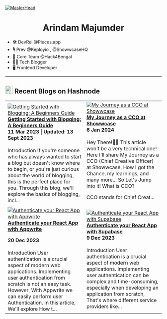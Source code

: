 [![MasterHead](https://github.com/Arindam200/Arindam200/blob/main/banner2.png)](https://github.com/Arindam200)

<h1 align="center">
Arindam Majumder
</h1>
 
- 🛠️ DevRel @Pieces.app
- 🎙️ Prev @Keployio , @ShowwcaseHQ
- 🤝 Core Team @Hack4Bengal
- 👨‍💻 Tech Blogger
- 🖥️ Frontend Developer


---
<!--
## 🌐 Socials: [![Instagram](https://img.shields.io/badge/Instagram-%23E4405F.svg?logo=Instagram&logoColor=white)](https://instagram.com/i_am_arindam_official?igshid=YmMyMTA2M2Y=) [![LinkedIn](https://img.shields.io/badge/LinkedIn-%230077B5.svg?logo=linkedin&logoColor=white)](https://www.linkedin.com/in/arindam-majumder-021bb623b/) [![Twitter](https://img.shields.io/badge/Twitter-%231DA1F2.svg?logo=Twitter&logoColor=white)](https://twitter.com/intent/follow?screen_name=Arindam_1729) [![hashnode](http://img.shields.io/badge/-Hashnode-2962ff?style=flat&logo=hashnode&logoColor=white)](https://arindam1729.hashnode.dev/)

<a href="https://www.twitter.com/arindam_1729" target="_blank" rel="noreferrer"><img
src="https://img.shields.io/twitter/follow/arindam_1729?logo=twitter&style=for-the-badge&color=0891b2&labelColor=1c1917"
/></a><a href="https://www.github.com/Arindam200" target="_blank" rel="noreferrer"><img
src="https://img.shields.io/github/followers/Arindam200?logo=github&style=for-the-badge&color=0891b2&labelColor=1c1917" /></a>



 ## **Tech Stack**
 <img height="50" src="https://cdn.jsdelivr.net/gh/devicons/devicon/icons/javascript/javascript-original.svg" alt="JavaScript" />&ensp;
<img height="50" src="https://cdn.jsdelivr.net/gh/devicons/devicon/icons/typescript/typescript-original.svg" alt="TypeScript" />&ensp;
<img height="50" src="https://cdn.jsdelivr.net/gh/devicons/devicon/icons/java/java-original.svg" />&ensp;
<img height="50" src="https://cdn.jsdelivr.net/gh/devicons/devicon/icons/python/python-original.svg" />&ensp;
<img height="50" src="https://cdn.jsdelivr.net/gh/devicons/devicon/icons/react/react-original.svg" />&ensp;
<img height="50" src="https://cdn.jsdelivr.net/gh/devicons/devicon/icons/tailwindcss/tailwindcss-plain.svg" />&ensp;
<img height="50" src="https://cdn.jsdelivr.net/gh/devicons/devicon/icons/nodejs/nodejs-original.svg" />&ensp;
<img height="50" src="https://cdn.jsdelivr.net/gh/devicons/devicon/icons/vscode/vscode-original.svg"/>&ensp;
<svg height="50" viewBox="0 0 128 128">
<rect width="100%" height="100%" fill="white" />
<g fill="#181616"><path fill-rule="evenodd" clip-rule="evenodd" d="M64 5.103c-33.347 0-60.388 27.035-60.388 60.388 0 26.682 17.303 49.317 41.297 57.303 3.017.56 4.125-1.31 4.125-2.905 0-1.44-.056-6.197-.082-11.243-16.8 3.653-20.345-7.125-20.345-7.125-2.747-6.98-6.705-8.836-6.705-8.836-5.48-3.748.413-3.67.413-3.67 6.063.425 9.257 6.223 9.257 6.223 5.386 9.23 14.127 6.562 17.573 5.02.542-3.903 2.107-6.568 3.834-8.076-13.413-1.525-27.514-6.704-27.514-29.843 0-6.593 2.36-11.98 6.223-16.21-.628-1.52-2.695-7.662.584-15.98 0 0 5.07-1.623 16.61 6.19C53.7 35 58.867 34.327 64 34.304c5.13.023 10.3.694 15.127 2.033 11.526-7.813 16.59-6.19 16.59-6.19 3.287 8.317 1.22 14.46.593 15.98 3.872 4.23 6.215 9.617 6.215 16.21 0 23.194-14.127 28.3-27.574 29.796 2.167 1.874 4.097 5.55 4.097 11.183 0 8.08-.07 14.583-.07 16.572 0 1.607 1.088 3.49 4.148 2.897 23.98-7.994 41.263-30.622 41.263-57.294C124.388 32.14 97.35 5.104 64 5.104z"></path><path d="M26.484 91.806c-.133.3-.605.39-1.035.185-.44-.196-.685-.605-.543-.906.13-.31.603-.395 1.04-.188.44.197.69.61.537.91zm2.446 2.729c-.287.267-.85.143-1.232-.28-.396-.42-.47-.983-.177-1.254.298-.266.844-.14 1.24.28.394.426.472.984.17 1.255zM31.312 98.012c-.37.258-.976.017-1.35-.52-.37-.538-.37-1.183.01-1.44.373-.258.97-.025 1.35.507.368.545.368 1.19-.01 1.452zm3.261 3.361c-.33.365-1.036.267-1.552-.23-.527-.487-.674-1.18-.343-1.544.336-.366 1.045-.264 1.564.23.527.486.686 1.18.333 1.543zm4.5 1.951c-.147.473-.825.688-1.51.486-.683-.207-1.13-.76-.99-1.238.14-.477.823-.7 1.512-.485.683.206 1.13.756.988 1.237zm4.943.361c.017.498-.563.91-1.28.92-.723.017-1.308-.387-1.315-.877 0-.503.568-.91 1.29-.924.717-.013 1.306.387 1.306.88zm4.598-.782c.086.485-.413.984-1.126 1.117-.7.13-1.35-.172-1.44-.653-.086-.498.422-.997 1.122-1.126.714-.123 1.354.17 1.444.663zm0 0"></path></g></svg>&ensp;
<img height="50" src="https://cdn.jsdelivr.net/gh/devicons/devicon/icons/figma/figma-original.svg" />&ensp;
<img height="50" src="https://cdn.jsdelivr.net/gh/devicons/devicon/icons/git/git-original.svg" />&ensp;
<img height="50" src="https://cdn.jsdelivr.net/gh/devicons/devicon/icons/firebase/firebase-plain.svg" />&ensp;
<img height="50" src="https://cdn.jsdelivr.net/gh/devicons/devicon/icons/webpack/webpack-original.svg" />&ensp;
<img height="50" src="https://cdn.jsdelivr.net/gh/devicons/devicon/icons/yarn/yarn-original.svg" />&ensp;



---

-->


## <a href="https://arindam1729.hashnode.dev/"><img src="https://github.com/Arindam200/Arindam200/blob/main/CDyAuTy75.png" title="Hashnode" alt="Hashnode blog" width="25"/></a> Recent Blogs on Hashnode

<!-- HASHNODE_BLOG:START -->
<table><tr><td><a href="https://arindam1729.hashnode.dev//getting-started-with-blogging-a-beginners-guide" title="Getting Started with Blogging: A Beginners Guide"><img src="https://cdn.hashnode.com/res/hashnode/image/upload/v1694621881990/9e837937-d888-4a19-989d-358d22fc5557.gif" alt="Getting Started with Blogging: A Beginners Guide"   /></a>
<a href="https://arindam1729.hashnode.dev//getting-started-with-blogging-a-beginners-guide" title="Getting Started with Blogging: A Beginners Guide"><strong>Getting Started with Blogging: A Beginners Guide</strong></a>
<div><strong>11 Mar 2023</strong> | <strong>Updated: 13 Sept 2023</strong></div>
<br/> Introduction
If you're someone who has always wanted to start a blog but doesn't know where to begin, or you're just curious about the world of blogging, this is the perfect place for you.
Through this blog, we'll explore the basics of blogging, incl...</td><td><a href="https://arindam1729.hashnode.dev//my-journey-as-a-cco-at-showwcase" title="My Journey as a CCO at Showwcase"><img src="https://cdn.hashnode.com/res/hashnode/image/upload/v1701414018222/ae5aa93d-1b01-4b9f-92a1-f603fb92f3e4.png" alt="My Journey as a CCO at Showwcase"   /></a>
<a href="https://arindam1729.hashnode.dev//my-journey-as-a-cco-at-showwcase" title="My Journey as a CCO at Showwcase"><strong>My Journey as a CCO at Showwcase</strong></a>
<div><strong>6 Jan 2024</strong></div>
<br/> Hey There!👋🏼
This article won't be a very technical one! Here I'll share My Journey as a CCO (Chief Creative Officer) at Showwcase, How I got the Chance, my learnings, and many more...
So Let's Jump into it!
What is CCO?

CCO stands for Chief Creat...</td></tr><tr><td><a href="https://arindam1729.hashnode.dev//authenticate-your-react-app-with-appwrite" title="Authenticate your React App with Appwrite"><img src="https://cdn.hashnode.com/res/hashnode/image/upload/v1698927430236/ac4be39f-b800-47ff-9692-60bbdaf25754.png" alt="Authenticate your React App with Appwrite"   /></a>
<a href="https://arindam1729.hashnode.dev//authenticate-your-react-app-with-appwrite" title="Authenticate your React App with Appwrite"><strong>Authenticate your React App with Appwrite</strong></a>
<div><strong>20 Dec 2023</strong></div>
<br/> Introduction
User authentication is a crucial aspect of modern web applications. Implementing user authentication from scratch is not an easy task. However, With Appwrite we can easily perform user Authentication.
In this article, We'll explore How t...</td><td><a href="https://arindam1729.hashnode.dev//authenticate-your-react-app-with-supabase" title="Authenticate your React App with Supabase"><img src="https://cdn.hashnode.com/res/hashnode/image/upload/v1695829688791/111c5c18-a25c-467a-a818-1ea32c4e5eea.png" alt="Authenticate your React App with Supabase"   /></a>
<a href="https://arindam1729.hashnode.dev//authenticate-your-react-app-with-supabase" title="Authenticate your React App with Supabase"><strong>Authenticate your React App with Supabase</strong></a>
<div><strong>9 Dec 2023</strong></div>
<br/> Introduction
User authentication is a crucial aspect of modern web applications. Implementing user authentication can be complex and time-consuming, especially when developing an application from scratch, That's where different service providers like...</td></tr></table>


<!-- HASHNODE_BLOG:END -->



<!--

<div align="center">
<p align="center"><b>FOR MORE BLOGS ⬇</b></p>
<p><a href="https://arindam1729.hashnode.dev/"><img src="https://img.shields.io/badge/Hashnode-2962FF?style=for-the-badge&logo=hashnode&logoColor=white"></a></p>
</div>

<details>

<summary><h2>My GitHub Stats</h2></summary>

<div align = "center">

<h2>My GitHub Stats<img src="https://github.githubassets.com/images/spinners/octocat-spinner-64.gif"/></h2>

</div>


<div align="center">
<table>
<tr>
<td width="45%">
<a href="http://www.github.com/Arindam200"><img src="https://github-readme-stats.vercel.app/api?username=Arindam200&show_icons=true&hide=&count_private=true&title_color=0891b2&text_color=ffffff&icon_color=0891b2&bg_color=1c1917&hide_border=true&show_icons=true" alt="Arindam200's GitHub stats" /></a> 

</td>
<td width="45%">
 <a href="http://www.github.com/Arindam200"><img src="https://github-readme-streak-stats.herokuapp.com/?user=Arindam200&stroke=ffffff&background=1c1917&ring=0891b2&fire=0891b2&currStreakNum=ffffff&currStreakLabel=0891b2&sideNums=ffffff&sideLabels=ffffff&dates=ffffff&hide_border=true" /></a>
 
</table>


</div>
</td>
</tr>

[![Arindam's github activity graph](https://github-readme-activity-graph.vercel.app/graph?username=Arindam200)](https://github.com/ashutosh00710/github-readme-activity-graph)

</details>
-->
